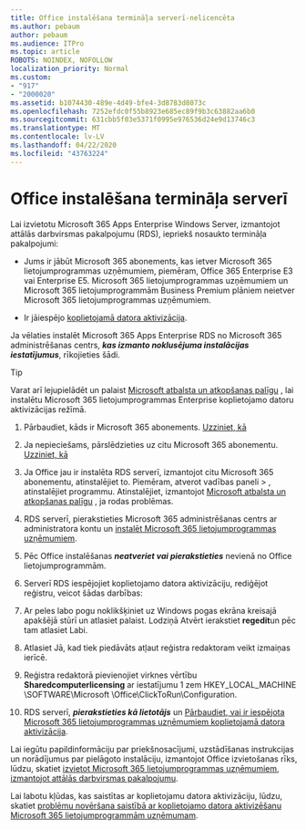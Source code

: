 ```yaml
---
title: Office instalēšana termināļa serverī-nelicencēta
ms.author: pebaum
author: pebaum
ms.audience: ITPro
ms.topic: article
ROBOTS: NOINDEX, NOFOLLOW
localization_priority: Normal
ms.custom:
- "917"
- "2000020"
ms.assetid: b1074430-489e-4d49-bfe4-3d8783d8073c
ms.openlocfilehash: 7252efdc0f55b8923e685ec89f9b3c63882aa6b0
ms.sourcegitcommit: 631cbb5f03e5371f0995e976536d24e9d13746c3
ms.translationtype: MT
ms.contentlocale: lv-LV
ms.lasthandoff: 04/22/2020
ms.locfileid: "43763224"
---
```

# <a name="installing-office-on-a-terminal-server"></a>Office instalēšana termināļa serverī

Lai izvietotu Microsoft 365 Apps Enterprise Windows Server, izmantojot attālās darbvirsmas pakalpojumu (RDS), iepriekš nosaukto termināļa pakalpojumi:
  
- Jums ir jābūt Microsoft 365 abonements, kas ietver Microsoft 365 lietojumprogrammas uzņēmumiem, piemēram, Office 365 Enterprise E3 vai Enterprise E5. Microsoft 365 lietojumprogrammas uzņēmumiem un Microsoft 365 lietojumprogrammām Business Premium plāniem neietver Microsoft 365 lietojumprogrammas uzņēmumiem.

- Ir jāiespējo [koplietojamā datora aktivizācija](https://docs.microsoft.com/DeployOffice/overview-of-shared-computer-activation-for-office-365-proplus).

Ja vēlaties instalēt Microsoft 365 Apps Enterprise RDS no Microsoft 365 administrēšanas centrs, ***kas izmanto noklusējuma instalācijas iestatījumus***, rīkojieties šādi.

> [!TIP]
> Varat arī lejupielādēt un palaist [Microsoft atbalsta un atkopšanas palīgu](https://aka.ms/SaRA_OfficeSCA_M365Portal) , lai instalētu Microsoft 365 lietojumprogrammas Enterprise koplietojamo datoru aktivizācijas režīmā.
  
1. Pārbaudiet, kāds ir Microsoft 365 abonements. [Uzziniet, kā](https://docs.microsoft.com/office365/admin/admin-overview/what-subscription-do-i-have)

2. Ja nepieciešams, pārslēdzieties uz citu Microsoft 365 abonementu. [Uzziniet, kā](https://docs.microsoft.com/office365/admin/subscriptions-and-billing/switch-to-a-different-plan)

3. Ja Office jau ir instalēta RDS serverī, izmantojot citu Microsoft 365 abonementu, atinstalējiet to. Piemēram, atverot vadības paneli \> , atinstalējiet programmu. Atinstalējiet, izmantojot [Microsoft atbalsta un atkopšanas palīgu](https://aka.ms/SARA-OfficeUninstall-Alchemy) , ja rodas problēmas.

4. RDS serverī, pierakstieties Microsoft 365 administrēšanas centrs ar administratora kontu un [instalēt Microsoft 365 lietojumprogrammas uzņēmumiem](https://portal.office.com/OLS/MySoftware.aspx).

5. Pēc Office instalēšanas ***neatveriet vai pierakstieties*** nevienā no Office lietojumprogrammām.

6. Serverī RDS iespējojiet koplietojamo datora aktivizāciju, rediģējot reģistru, veicot šādas darbības:

1. Ar peles labo pogu noklikšķiniet uz Windows pogas ekrāna kreisajā apakšējā stūrī un atlasiet palaist. Lodziņā Atvērt ierakstiet **regedit**un pēc tam atlasiet Labi.

2. Atlasiet Jā, kad tiek piedāvāts atļaut reģistra redaktoram veikt izmaiņas ierīcē.

3. Reģistra redaktorā pievienojiet virknes vērtību **Sharedcomputerlicensing** ar iestatījumu 1 zem HKEY_LOCAL_MACHINE \SOFTWARE\Microsoft \Office\ClickToRun\Configuration.

7. RDS serverī, ***pierakstieties kā lietotājs*** un [Pārbaudiet, vai ir iespējota Microsoft 365 lietojumprogrammas uzņēmumiem koplietojamā datora aktivizācija](https://docs.microsoft.com/DeployOffice/troubleshoot-issues-with-shared-computer-activation-for-office-365-proplus#verify-that-activation-for-office-365-proplus-succeeded).

Lai iegūtu papildinformāciju par priekšnosacījumi, uzstādīšanas instrukcijas un norādījumus par pielāgoto instalāciju, izmantojot Office izvietošanas rīks, lūdzu, skatiet [izvietot Microsoft 365 lietojumprogrammas uzņēmumiem, izmantojot attālās darbvirsmas pakalpojumu](https://docs.microsoft.com/DeployOffice/deploy-office-365-proplus-by-using-remote-desktop-services).
  
Lai labotu kļūdas, kas saistītas ar koplietojamu datora aktivizāciju, lūdzu, skatiet [problēmu novēršana saistībā ar koplietojamo datora aktivizēšanu Microsoft 365 lietojumprogrammām uzņēmumam](https://docs.microsoft.com/DeployOffice/troubleshoot-issues-with-shared-computer-activation-for-office-365-proplus).
  